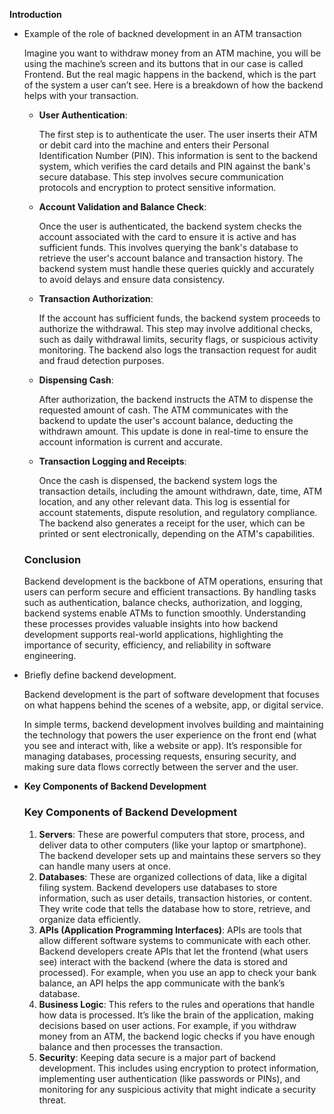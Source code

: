 **Introduction**

- Example of the role of backned development in an ATM transaction
    
    Imagine you want to withdraw money from an ATM machine, you will be using the machine’s screen and its buttons that in our case is called Frontend. But the real magic happens in the backend, which is the part of the system a user can’t see. Here is a breakdown of how the backend helps with your transaction.
    
    - **User Authentication**:
        
        The first step is to authenticate the user. The user inserts their ATM or debit card into the machine and enters their Personal Identification Number (PIN). This information is sent to the backend system, which verifies the card details and PIN against the bank's secure database. This step involves secure communication protocols and encryption to protect sensitive information.
        
    - **Account Validation and Balance Check**:
        
        Once the user is authenticated, the backend system checks the account associated with the card to ensure it is active and has sufficient funds. This involves querying the bank's database to retrieve the user's account balance and transaction history. The backend system must handle these queries quickly and accurately to avoid delays and ensure data consistency.
        
    - **Transaction Authorization**:
        
        If the account has sufficient funds, the backend system proceeds to authorize the withdrawal. This step may involve additional checks, such as daily withdrawal limits, security flags, or suspicious activity monitoring. The backend also logs the transaction request for audit and fraud detection purposes.
        
    - **Dispensing Cash**:
        
        After authorization, the backend instructs the ATM to dispense the requested amount of cash. The ATM communicates with the backend to update the user's account balance, deducting the withdrawn amount. This update is done in real-time to ensure the account information is current and accurate.
        
    - **Transaction Logging and Receipts**:
        
        Once the cash is dispensed, the backend system logs the transaction details, including the amount withdrawn, date, time, ATM location, and any other relevant data. This log is essential for account statements, dispute resolution, and regulatory compliance. The backend also generates a receipt for the user, which can be printed or sent electronically, depending on the ATM's capabilities.
        
    
    ### Conclusion
    
    Backend development is the backbone of ATM operations, ensuring that users can perform secure and efficient transactions. By handling tasks such as authentication, balance checks, authorization, and logging, backend systems enable ATMs to function smoothly. Understanding these processes provides valuable insights into how backend development supports real-world applications, highlighting the importance of security, efficiency, and reliability in software engineering.
    

- Briefly define backend development.
    
    Backend development is the part of software development that focuses on what happens behind the scenes of a website, app, or digital service.
    
    In simple terms, backend development involves building and maintaining the technology that powers the user experience on the front end (what you see and interact with, like a website or app). It’s responsible for managing databases, processing requests, ensuring security, and making sure data flows correctly between the server and the user.
    

- **Key Components of Backend Development**
    
    ### Key Components of Backend Development
    
    1. **Servers**: These are powerful computers that store, process, and deliver data to other computers (like your laptop or smartphone). The backend developer sets up and maintains these servers so they can handle many users at once.
    2. **Databases**: These are organized collections of data, like a digital filing system. Backend developers use databases to store information, such as user details, transaction histories, or content. They write code that tells the database how to store, retrieve, and organize data efficiently.
    3. **APIs (Application Programming Interfaces)**: APIs are tools that allow different software systems to communicate with each other. Backend developers create APIs that let the frontend (what users see) interact with the backend (where the data is stored and processed). For example, when you use an app to check your bank balance, an API helps the app communicate with the bank’s database.
    4. **Business Logic**: This refers to the rules and operations that handle how data is processed. It’s like the brain of the application, making decisions based on user actions. For example, if you withdraw money from an ATM, the backend logic checks if you have enough balance and then processes the transaction.
    5. **Security**: Keeping data secure is a major part of backend development. This includes using encryption to protect information, implementing user authentication (like passwords or PINs), and monitoring for any suspicious activity that might indicate a security threat.
